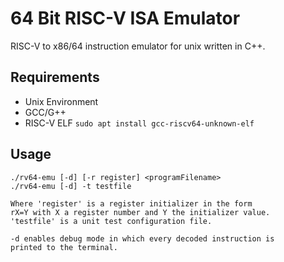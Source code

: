 # 64 Bit RISC-V ISA Emulator

RISC-V to x86/64 instruction emulator for unix written in C++.

## Requirements

* Unix Environment
* GCC/G++
* RISC-V ELF `sudo apt install gcc-riscv64-unknown-elf`

## Usage

    ./rv64-emu [-d] [-r register] <programFilename>
    ./rv64-emu [-d] -t testfile

    Where 'register' is a register initializer in the form
    rX=Y with X a register number and Y the initializer value.
    'testfile' is a unit test configuration file.

    -d enables debug mode in which every decoded instruction is 
    printed to the terminal.
